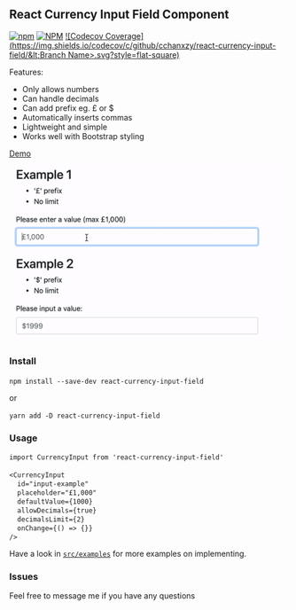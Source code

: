 ## React Currency Input Field Component

[![npm](https://img.shields.io/npm/v/react-currency-input-field)](https://www.npmjs.com/package/react-currency-input-field) [![NPM](https://img.shields.io/npm/l/react-currency-input-field)](https://www.npmjs.com/package/react-currency-input-field) [![Codecov Coverage](https://img.shields.io/codecov/c/github/cchanxzy/react-currency-input-field/&lt;Branch Name>.svg?style=flat-square)](https://codecov.io/gh/cchanxzy/react-currency-input-field/)

Features:

- Only allows numbers
- Can handle decimals
- Can add prefix eg. £ or \$
- Automatically inserts commas
- Lightweight and simple
- Works well with Bootstrap styling

[Demo](https://cchanxzy.github.io/react-currency-input-field)

![React Currency Input Demo](demo/demo.gif)

### Install

`npm install --save-dev react-currency-input-field`

or

`yarn add -D react-currency-input-field`

### Usage

```
import CurrencyInput from 'react-currency-input-field'

<CurrencyInput
  id="input-example"
  placeholder="£1,000"
  defaultValue={1000}
  allowDecimals={true}
  decimalsLimit={2}
  onChange={() => {}}
/>
```

Have a look in [`src/examples`](https://github.com/cchanxzy/react-currency-input-field/tree/master/src/examples) for more examples on implementing.

### Issues

Feel free to message me if you have any questions
